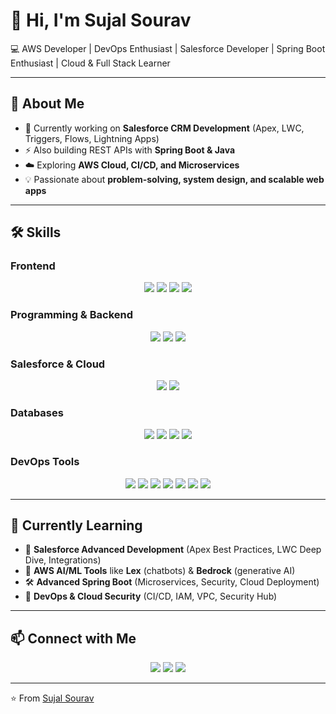 # 👋 Hi, I'm Sujal Sourav  

💻 AWS Developer | DevOps Enthusiast | Salesforce Developer | Spring Boot Enthusiast | Cloud & Full Stack Learner  

---

## 🚀 About Me  
- 🌟 Currently working on **Salesforce CRM Development** (Apex, LWC, Triggers, Flows, Lightning Apps)  
- ⚡ Also building REST APIs with **Spring Boot & Java**  
- ☁️ Exploring **AWS Cloud, CI/CD, and Microservices**  
- 💡 Passionate about **problem-solving, system design, and scalable web apps**  

---

## 🛠️ Skills  

### Frontend  
<p align="center">
  <img src="https://img.shields.io/badge/HTML5-E34F26?style=for-the-badge&logo=html5&logoColor=white" />
  <img src="https://img.shields.io/badge/CSS3-1572B6?style=for-the-badge&logo=css3&logoColor=white" />
  <img src="https://img.shields.io/badge/React-20232A?style=for-the-badge&logo=react&logoColor=61DAFB" />
  <img src="https://img.shields.io/badge/Tailwind_CSS-38B2AC?style=for-the-badge&logo=tailwind-css&logoColor=white" />
</p>

### Programming & Backend  
<p align="center">
  <img src="https://img.shields.io/badge/Java-ED8B00?style=for-the-badge&logo=openjdk&logoColor=white" />
  <img src="https://img.shields.io/badge/Spring%20Boot-6DB33F?style=for-the-badge&logo=springboot&logoColor=white" />
  <img src="https://img.shields.io/badge/Node.js-339933?style=for-the-badge&logo=nodedotjs&logoColor=white" />
</p>

### Salesforce & Cloud  
<p align="center">
  <img src="https://img.shields.io/badge/Salesforce-00A1E0?style=for-the-badge&logo=salesforce&logoColor=white" />
  <img src="https://img.shields.io/badge/AWS-FF9900?style=for-the-badge&logo=amazonaws&logoColor=white" />
</p>

### Databases  
<p align="center">
  <img src="https://img.shields.io/badge/MySQL-4479A1?style=for-the-badge&logo=mysql&logoColor=white" />
  <img src="https://img.shields.io/badge/MongoDB-4EA94B?style=for-the-badge&logo=mongodb&logoColor=white" />
  <img src="https://img.shields.io/badge/AWS%20RDS-527FFF?style=for-the-badge&logo=amazonrds&logoColor=white" />
  <img src="https://img.shields.io/badge/DynamoDB-4053D6?style=for-the-badge&logo=amazondynamodb&logoColor=white" />
</p>

### DevOps Tools  
<p align="center">
  <img src="https://img.shields.io/badge/Git-F05032?style=for-the-badge&logo=git&logoColor=white" />
  <img src="https://img.shields.io/badge/GitHub-100000?style=for-the-badge&logo=github&logoColor=white" />
  <img src="https://img.shields.io/badge/Jenkins-D24939?style=for-the-badge&logo=jenkins&logoColor=white" />
  <img src="https://img.shields.io/badge/Docker-2496ED?style=for-the-badge&logo=docker&logoColor=white" />
  <img src="https://img.shields.io/badge/Terraform-7B42BC?style=for-the-badge&logo=terraform&logoColor=white" />
  <img src="https://img.shields.io/badge/Ansible-EE0000?style=for-the-badge&logo=ansible&logoColor=white" />
  <img src="https://img.shields.io/badge/Kubernetes-326CE5?style=for-the-badge&logo=kubernetes&logoColor=white" />
</p>

---

## 📖 Currently Learning  
- 🧩 **Salesforce Advanced Development** (Apex Best Practices, LWC Deep Dive, Integrations)  
- 🤖 **AWS AI/ML Tools** like **Lex** (chatbots) & **Bedrock** (generative AI)  
- 🛠️ **Advanced Spring Boot** (Microservices, Security, Cloud Deployment)  
- 🔐 **DevOps & Cloud Security** (CI/CD, IAM, VPC, Security Hub)  

---

## 📫 Connect with Me  
<p align="center">
  <a href="https://linkedin.com/in/sujal-sourav"><img src="https://img.shields.io/badge/LinkedIn-0077B5?style=for-the-badge&logo=linkedin&logoColor=white" /></a>
  <a href="https://github.com/SujalSourav"><img src="https://img.shields.io/badge/GitHub-100000?style=for-the-badge&logo=github&logoColor=white" /></a>
  <a href="mailto:sujalsourav255@gmail.com"><img src="https://img.shields.io/badge/Email-D14836?style=for-the-badge&logo=gmail&logoColor=white" /></a>
</p>

---
⭐️ From [Sujal Sourav](https://github.com/SujalSourav)  
